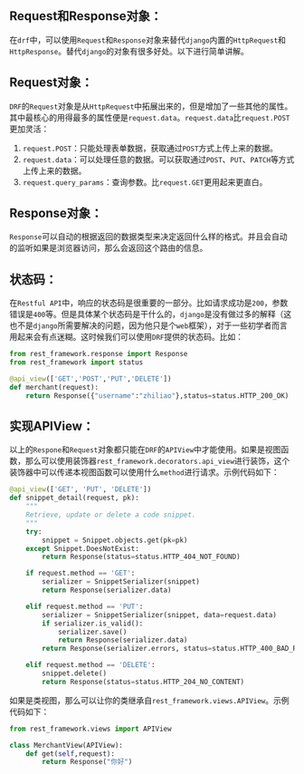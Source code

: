 ## Request和Response对象：

在`drf`中，可以使用`Request`和`Response`对象来替代`django`内置的`HttpRequest`和`HttpResponse`。替代`django`的对象有很多好处。以下进行简单讲解。

## Request对象：
`DRF`的`Request`对象是从`HttpRequest`中拓展出来的，但是增加了一些其他的属性。其中最核心的用得最多的属性便是`request.data`。`request.data`比`request.POST`更加灵活：

1. `request.POST`：只能处理表单数据，获取通过`POST`方式上传上来的数据。
2. `request.data`：可以处理任意的数据。可以获取通过`POST`、`PUT`、`PATCH`等方式上传上来的数据。
3. `request.query_params`：查询参数。比`request.GET`更用起来更直白。

## Response对象：

`Response`可以自动的根据返回的数据类型来决定返回什么样的格式。并且会自动的监听如果是浏览器访问，那么会返回这个路由的信息。

## 状态码：
在`Restful API`中，响应的状态码是很重要的一部分。比如请求成功是`200`，参数错误是`400`等。但是具体某个状态码是干什么的，`django`是没有做过多的解释（这也不是`django`所需要解决的问题，因为他只是个`web`框架），对于一些初学者而言用起来会有点迷糊。这时候我们可以使用`DRF`提供的状态码。比如：
```python
from rest_framework.response import Response
from rest_framework import status

@api_view(['GET','POST','PUT','DELETE'])
def merchant(request):
    return Response({"username":"zhiliao"},status=status.HTTP_200_OK)
```

## 实现APIView：

以上的`Respone`和`Request`对象都只能在`DRF`的`APIView`中才能使用。如果是视图函数，那么可以使用装饰器`rest_framework.decorators.api_view`进行装饰，这个装饰器中可以传递本视图函数可以使用什么`method`进行请求。示例代码如下：
```python
@api_view(['GET', 'PUT', 'DELETE'])
def snippet_detail(request, pk):
    """
    Retrieve, update or delete a code snippet.
    """
    try:
        snippet = Snippet.objects.get(pk=pk)
    except Snippet.DoesNotExist:
        return Response(status=status.HTTP_404_NOT_FOUND)

    if request.method == 'GET':
        serializer = SnippetSerializer(snippet)
        return Response(serializer.data)

    elif request.method == 'PUT':
        serializer = SnippetSerializer(snippet, data=request.data)
        if serializer.is_valid():
            serializer.save()
            return Response(serializer.data)
        return Response(serializer.errors, status=status.HTTP_400_BAD_REQUEST)

    elif request.method == 'DELETE':
        snippet.delete()
        return Response(status=status.HTTP_204_NO_CONTENT)
```
如果是类视图，那么可以让你的类继承自`rest_framework.views.APIView`。示例代码如下：
```python
from rest_framework.views import APIView

class MerchantView(APIView):
    def get(self,request):
        return Response("你好")
```